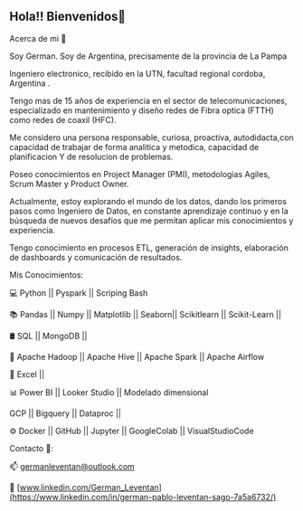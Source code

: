 ## Hola!! Bienvenidos👋 

Acerca de mi 👀

Soy German. Soy de Argentina, precisamente de la provincia de La Pampa

Ingeniero electronico, recibido en la UTN, facultad regional cordoba, Argentina .

Tengo mas de  15 años de experiencia en el sector de telecomunicaciones, especializado en mantenimiento y diseño redes de Fibra optica (FTTH) como redes de coaxil 
(HFC).

Me considero una persona responsable, curiosa, proactiva, autodidacta,con capacidad de trabajar de forma analitica y metodica, capacidad de planificacion Y de resolucion de problemas.

Poseo conocimientos en Project Manager (PMI), metodologias Agiles, Scrum Master y Product Owner.

Actualmente, estoy explorando el mundo de los datos, dando los primeros pasos como Ingeniero de Datos, en constante aprendizaje continuo y en la búsqueda de nuevos desafíos que me permitan aplicar mis conocimientos y experiencia.

Tengo conocimiento en procesos ETL, generación de insights, elaboración de dashboards y comunicación de resultados. 


Mis Conocimientos: ​

💻 Python || Pyspark || Scriping Bash

📚 Pandas || Numpy || Matplotlib || Seaborn|| Scikitlearn || Scikit-Learn || 

🛢 SQL || MongoDB || 

🔧 Apache Hadoop || Apache Hive || Apache Spark || Apache Airflow

📑 Excel ||

📊 Power BI || Looker Studio || Modelado dimensional

   GCP || Bigquery || Dataproc ||


⚙️ Docker || GitHub || Jupyter || GoogleColab || VisualStudioCode 



Contacto 👤​:

📫 germanleventan@outlook.com

💼 [www.linkedin.com/German_Leventan](https://www.linkedin.com/in/german-pablo-leventan-sago-7a5a6732/)
